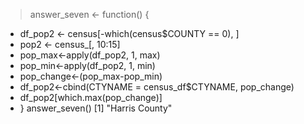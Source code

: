 > answer_seven <- function() {
+ df_pop2 <- census[-which(census$COUNTY == 0), ]
+ pop2 <- census_[, 10:15]
+ pop_max<-apply(df_pop2, 1, max)
+ pop_min<-apply(df_pop2, 1, min)
+ pop_change<-(pop_max-pop_min)
+ df_pop2<-cbind(CTYNAME = census_df$CTYNAME, pop_change)
+ df_pop2[which.max(pop_change)]
+ }
answer_seven()
[1] "Harris County"